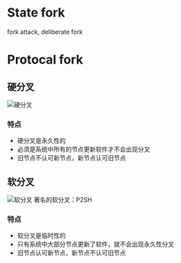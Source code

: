 # State fork
fork attack, deliberate fork
# Protocal fork
## 硬分叉
![硬分叉]()
### 特点
* 硬分叉是永久性的
* 必须是系统中所有的节点更新软件才不会出现分叉
* 旧节点不认可新节点，新节点认可旧节点
## 软分叉
![软分叉]()
著名的软分叉：P2SH
### 特点
* 软分叉是临时性的
* 只有系统中大部分节点更新了软件，就不会出现永久性分叉
* 旧节点认可新节点，新节点不认可旧节点